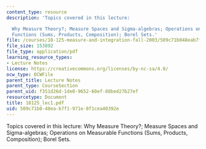 ```yaml
---
content_type: resource
description: 'Topics covered in this lecture:

  Why Measure Theory?; Measure Spaces and Sigma-algebras; Operations on Measurable
  Functions (Sums, Products, Composition); Borel Sets.'
file: /courses/18-125-measure-and-integration-fall-2003/509c71b048eab7f1971e8f1cea40392e_18125_lec1.pdf
file_size: 153892
file_type: application/pdf
learning_resource_types:
- Lecture Notes
license: https://creativecommons.org/licenses/by-nc-sa/4.0/
ocw_type: OCWFile
parent_title: Lecture Notes
parent_type: CourseSection
parent_uid: f351d26d-1de0-9652-60ef-88bed27b27ef
resourcetype: Document
title: 18125_lec1.pdf
uid: 509c71b0-48ea-b7f1-971e-8f1cea40392e
---
```

Topics covered in this lecture:
Why Measure Theory?; Measure Spaces and Sigma-algebras; Operations on Measurable Functions (Sums, Products, Composition); Borel Sets.